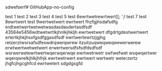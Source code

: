 sdwefserf# GitHubApp-no-config

test 1
test 2
test 3
test 4
test 5
test 6ewrtwetrewrtwert\][;
';l
test 7
test 8ewrtwert
test 9wertwetwert
ewrtwert
fhzfgjhsdafsdfg
erdtwetwertwetwetwasdasdasdertasdfsdf
43564e5456wdtwetwrtlkjhnlkjhkljh
ewrtwetwert
dfgdrtgdestwertwert
ertertkjhkjhsxfgsdfggasdfsdf
ewrtwertewrtzjgjhg
retzerztwsrsafsdfeswdrqwerqwrew
itzuitzuqweqweqwewerwerew
erwtwertwetwetwert
erwertwersdfsfsdfdsdfsdf
wsrwerwetewrtwertwqerwqerwqe
ewrtwetrwetr
swfwefwet
wsqwqertwer
wqerqwrelkjhlkjhlhjk
ewrtwetrwert
ewrtwert
wertwetr
weterzertz
jhgfcjhgcghfcd
ewrtwetert
sdgdgsgfd
